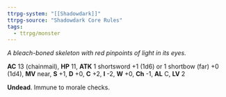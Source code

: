 ```yaml
---
ttrpg-system: "[[Shadowdark]]"
ttrpg-source: "Shadowdark Core Rules"
tags:
  - ttrpg/monster
---
```


_A bleach-boned skeleton with red pinpoints of light in its eyes._

**AC** 13 (chainmail), **HP** 11, **ATK** 1 shortsword +1 (1d6) or 1 shortbow (far) +0 (1d4), **MV** near, **S** +1, **D** +0, **C** +2, **I** -2, **W** +0, **Ch** -1, **AL** C, **LV** 2

**Undead**. Immune to morale checks.

